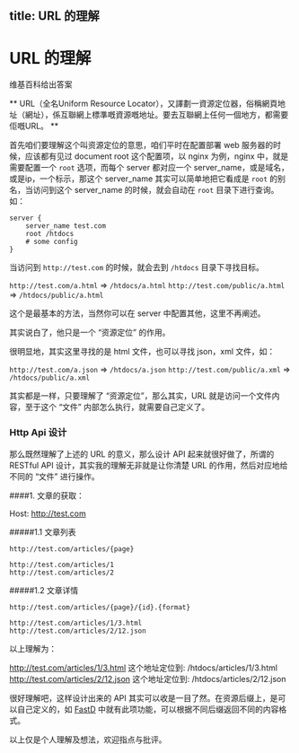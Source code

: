 title: URL 的理解
---
# URL 的理解

维基百科给出答案

** URL（全名Uniform Resource Locator），又譯劃一資源定位器，俗稱網頁地址（網址），係互聯網上標準嘅資源嘅地址。要去互聯網上任何一個地方，都需要佢嘅URL。 **

首先咱们要理解这个叫资源定位的意思，咱们平时在配置部署 web 服务器的时候，应该都有见过 document root 这个配置项，以 nginx 为例，nginx 中，就是需要配置一个 `root` 选项，而每个 server 都对应一个 server_name，或是域名，或是ip，一个标示，那这个 server_name 其实可以简单地把它看成是 `root` 的别名，当访问到这个 server_name 的时候，就会自动在 `root` 目录下进行查询。如：

```
server {
    server_name test.com
    root /htdocs
    # some config
}
```

当访问到 `http://test.com` 的时候，就会去到 `/htdocs` 目录下寻找目标。

`http://test.com/a.html` => `/htdocs/a.html`
`http://test.com/public/a.html` => `/htdocs/public/a.html`

这个是最基本的方法，当然你可以在 server 中配置其他，这里不再阐述。

其实说白了，他只是一个 “资源定位” 的作用。

很明显地，其实这里寻找的是 html 文件，也可以寻找 json，xml 文件，如：

`http://test.com/a.json` => `/htdocs/a.json`
`http://test.com/public/a.xml` => `/htdocs/public/a.xml`

其实都是一样，只要理解了 “资源定位”，那么其实，URL 就是访问一个文件内容，至于这个 “文件” 内部怎么执行，就需要自己定义了。

### Http Api 设计

那么既然理解了上述的 URL 的意义，那么设计 API 起来就很好做了，所谓的 RESTful API 设计，其实我的理解无非就是让你清楚 URL 的作用，然后对应地给不同的 “文件” 进行操作。

####1. 文章的获取：

Host: http://test.com

#####1.1 文章列表

```
http://test.com/articles/{page}

http://test.com/articles/1
http://test.com/articles/2
```

#####1.2 文章详情

```
http://test.com/articles/{page}/{id}.{format}

http://test.com/articles/1/3.html
http://test.com/articles/2/12.json
```

以上理解为：

http://test.com/articles/1/3.html 这个地址定位到: /htdocs/articles/1/3.html
http://test.com/articles/2/12.json 这个地址定位到: /htdocs/articles/2/12.json

很好理解吧，这样设计出来的 API 其实可以收是一目了然。在资源后缀上，是可以自己定义的，如 [FastD](https://github.com/JanHuang/fastD) 中就有此项功能，可以根据不同后缀返回不同的内容格式。

以上仅是个人理解及想法，欢迎指点与批评。


